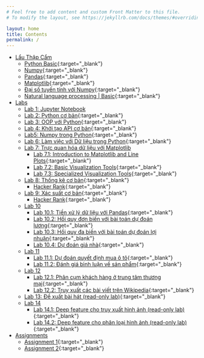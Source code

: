 ```yaml
---
# Feel free to add content and custom Front Matter to this file.
# To modify the layout, see https://jekyllrb.com/docs/themes/#overriding-theme-defaults

layout: home
title: Contents
permalink: /
---
```


- [Lẩu Thập Cẩm](#)
    - [Python Basic](contents/python-basic.html){:target="_blank"}
    - [Numpy](contents/numpy.html){:target="_blank"}
    - [Pandas](contents/pandas.html){:target="_blank"}
    - [Matplotlib](contents/matplotlib.html){:target="_blank"}
    - [Đại số tuyến tính với Numpy](contents/daisotuyentinh_numpy.html){:target="_blank"}
    - [Natural language processing | Basic](contents/nlp-basic/nlp-basic.html){:target="_blank"}
- [Labs](#)
    - [Lab 1: Jupyter Notebook](#)
    - [Lab 2: Python cơ bản](contents/lab2.html){:target="_blank"}
    - [Lab 3: OOP với Python](contents/lab3.html){:target="_blank"}
    - [Lab 4: Khởi tạo API cơ bản](contents/lab4.html){:target="_blank"}
    - [Lab5: Numpy trong Python](contents/lab5.html){:target="_blank"}
    - [Lab 6: Làm việc với Dữ liệu trong Python](contents/lab6.html){:target="_blank"}
    - [Lab 7: Trực quan hóa dữ liệu với Matplotlib](#)
      - [Lab 7.1: Introduction to Matplotlib and Line Plots](contents/lab7-1.html){:target="_blank"}
      - [Lab 7.2: Basic Visualization Tools](contents/lab7-2.html){:target="_blank"}
      - [Lab 7.3: Specialized Visualization Tools](contents/lab7-3.html){:target="_blank"}
    - [Lab 8: Thống kê cơ bản](contents/lab8.html){:target="_blank"}
      - [Hacker Rank](https://www.hackerrank.com/domains/tutorials/10-days-of-statistics?filters%5Bsubdomains%5D%5B%5D=10-days-of-statistics){:target="_blank"}
    - [Lab 9: Xác suất cơ bản](contents/lab9.html){:target="_blank"}
      - [Hacker Rank](https://www.hackerrank.com/domains/tutorials/10-days-of-statistics?filters%5Bsubdomains%5D%5B%5D=10-days-of-statistics){:target="_blank"}
    - [Lab 10](#)
      - [Lab 10.1: Tiền xử lý dữ liệu với Pandas](contents/lab10/10-1-data-preprocessing-tools.html){:target="_blank"}
      - [Lab 10.2: Hồi quy đơn biến với bài toán dự đoán lương](contents/lab10/10-2-simple-linear-regression.html){:target="_blank"}
      - [Lab 10.3: Hồi quy đa biến với bài toán dự đoán lợi nhuận](contents/lab10/10-3-multiple-linear-regression.html){:target="_blank"}
      - [Lab 10.4: Dự đoán giá nhà](contents/lab10/10-4-predicting-house-price.html){:target="_blank"}
    - [Lab 11](#)
      - [Lab 11.1: Dự đoán quyết định mua ô tô](contents/lab11/11-1-logistic-regression.html){:target="_blank"}
      - [Lab 11.2: Đánh giá bình luận về sản phẩm](contents/lab11/11-2-analyzing-product-sentiment.html){:target="_blank"}
    - [Lab 12](#)
      - [Lab 12.1: Phân cụm khách hàng ở trung tâm thương mại](contents/lab12/12-1-kmean-clustering.html){:target="_blank"}
      - [Lab 12.2: Truy xuất các bài viết trên Wikipedia](contents/lab12/12-2-document-retrieval.html){:target="_blank"}
    - [Lab 13: Đề xuất bài hát (read-only lab)](contents/lab13/Song_recommender.html){:target="_blank"}
    - [Lab 14](#)
      - [Lab 14.1: Deep feature cho truy xuất hình ảnh (read-only lab)](contents/lab14/Lab_14_1_Deep_Features_for_Image_Retrieval.html){:target="_blank"}
      - [Lab 14.2: Deep feature cho phân loại hình ảnh (read-only lab)](contents/lab14/Lab_14_2_Deep_Features_for_Image_Classification.html){:target="_blank"}
- [Assignments](#)
    - [Assignment 1](contents/assignment-1/assignment-1.html){:target="_blank"}
    - [Assignment 2](contents/assignment-2/assignment-2.html){:target="_blank"}